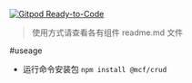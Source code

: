 [![Gitpod Ready-to-Code](https://img.shields.io/badge/Gitpod-Ready--to--Code-blue?logo=gitpod)](https://gitpod.io/#https://github.com/mcfed/crud) 



> 使用方式请查看各有组件 readme.md 文件

#useage

- 运行命令安装包
  `npm install @mcf/crud`
